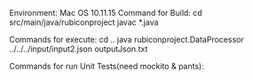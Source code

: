 Environment: Mac OS 10.11.15
Command for Build: 
                 cd src/main/java/rubiconproject
                 javac *.java

Commands for execute:
                 cd ..
                 java rubiconproject.DataProcessor ../../../input/input2.json outputJson.txt

Commands for run Unit Tests(need mockito & pants):
                 
                     

